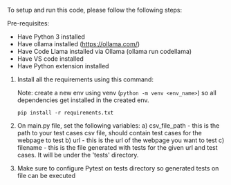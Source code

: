 To setup and run this code, please follow the following steps:

Pre-requisites:
- Have Python 3 installed
- Have ollama installed (https://ollama.com/)
- Have Code Llama installed via Ollama (ollama run codellama)
- Have VS code installed
- Have Python extension installed

1) Install all the requirements using this command:

   Note: create a new env using venv (```python -m venv <env_name>```) so all dependencies get installed in the created env.
   
   ```pip install -r requirements.txt```

   
3) On main.py file, set the following variables:
   a) csv_file_path - this is the path to your test cases csv file, should contain test cases for the webpage to test
   b) url - this is the url of the webpage you want to test
   c) filename - this is the file generated with tests for the given url and test cases. It will be under the 'tests' directory.
   
4) Make sure to configure Pytest on tests directory so generated tests on file can be executed

